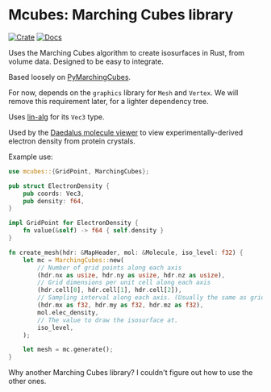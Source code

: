 # Mcubes: Marching Cubes library

[![Crate](https://img.shields.io/crates/v/mcubes.svg)](https://crates.io/crates/mcubes)
[![Docs](https://docs.rs/mcubes/badge.svg)](https://docs.rs/mcubes)


Uses the Marching Cubes algorithm to create isosurfaces in Rust, from volume data. Designed to be easy to integrate.

Based loosely on [PyMarchingCubes](https://github.com/JustusThies/PyMarchingCubes).

For now, depends on the `graphics` library for `Mesh` and `Vertex`. We will remove this requirement later, for a
lighter dependency tree.

Uses [lin-alg](https://github.com/david-oconnor/lin-alg) for its `Vec3` type.

Used by the [Daedalus molecule viewer](https://github.com/David-OConnor/daedalus) to view experimentally-derived
electron density from protein crystals.


Example use:
```rust
use mcubes::{GridPoint, MarchingCubes};

pub struct ElectronDensity {
    pub coords: Vec3,
    pub density: f64,
}

impl GridPoint for ElectronDensity {
    fn value(&self) -> f64 { self.density }
}

fn create_mesh(hdr: &MapHeader, mol: &Molecule, iso_level: f32) {
    let mc = MarchingCubes::new(
        // Number of grid points along each axis
        (hdr.nx as usize, hdr.ny as usize, hdr.nz as usize),
        // Grid dimensions per unit cell along each axis
        (hdr.cell[0], hdr.cell[1], hdr.cell[2]),
        // Sampling interval along each axis. (Usually the same as grid point number of grid points.)
        (hdr.mx as f32, hdr.my as f32, hdr.mz as f32),
        mol.elec_density,
        // The value to draw the isosurface at.
        iso_level,
    );

    let mesh = mc.generate();
}
```

Why another Marching Cubes library? I couldn't figure out how to use the other ones.


[//]: # (todo: Screenshot[s])
